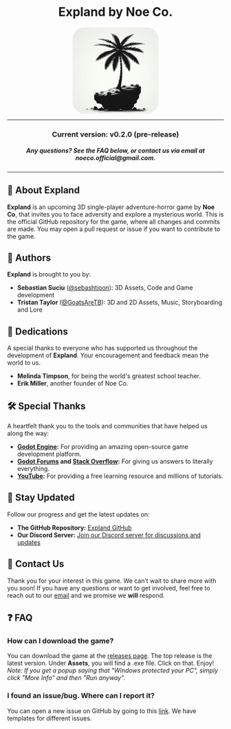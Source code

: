 <h1 align="center">Expland by Noe Co.</h1>
<p align="center">
	<img align="center" src="/Textures/Icons/Expland-icon.png" width="200" height="200"/>
 
</p>

---
<h3 align="center">Current version: v0.2.0 (pre-release)</h3>
<h5 align="center">Any questions? See the FAQ below, or contact us via email at <i>noeco.official@gmail.com.</i></h5>
  
---

## 📜 About Expland
**Expland** is an upcoming 3D single-player adventure-horror game by **Noe Co**, that invites you to face adversity and explore a mysterious world.
This is the official GitHub repository for the game, where all changes and commits are made. You may open a pull request or issue if you want to contribute to the game.

## 👥 Authors

**Expland** is brought to you by:

- **Sebastian Suciu** ([@sebashtioon](https://github.com/sebashtioon)): 3D Assets, Code and Game development
- **Tristan Taylor** ([@GoatsAreTB](https://github.com/GoatsAreTB)): 3D and 2D Assets, Music, Storyboarding and Lore

## 🎨 Dedications

A special thanks to everyone who has supported us throughout the development of **Expland**. Your encouragement and feedback mean the world to us.

- **Melinda Timpson**, for being the world's greatest school teacher.
- **Erik Miller**, another founder of Noe Co.

<!--## 🎉 Credits

We would like to acknowledge the contributions of various individuals and resources that have been instrumental in the creation of **Expland**.

- **[Credit Placeholder 1]**: Description of their contribution.
- **[Credit Placeholder 2]**: Description of their contribution.

-->

## 🛠 Special Thanks

A heartfelt thank you to the tools and communities that have helped us along the way:

- **[Godot Engine](https://godotengine.org/):** For providing an amazing open-source game development platform.
- **[Godot Forums](https://forum.godotengine.org/) and [Stack Overflow](https://stackoverflow.com/):** For giving us answers to literally everything.
- **[YouTube](https://youtube.com):** For providing a free learning resource and millions of tutorials.

## 📢 Stay Updated

Follow our progress and get the latest updates on:

- **The GitHub Repository:** [Expland GitHub](https://github.com/sebashtioon/Expland)
- **Our Discord Server:** [Join our Discord server for discussions and updates](https://discord.gg/QNgcKCAJn3)
## 📧 Contact Us
Thank you for your interest in this game. We can’t wait to share more with you soon! If you have any questions or want to get involved, feel free to reach out to our [email](mailto:noeco.official@gmail.com) and we promise we **will** respond.


## ❓ FAQ

### How can I download the game?
You can download the game at the [releases page](https://github.com/sebashtioon/Expland/releases/). The top release is the latest version. Under **Assets**, you will find a .exe file. Click on that. Enjoy! <br>
_Note: If you get a popup saying that "Windows protected your PC", simply click "More Info" and then "Run anyway"._

### I found an issue/bug. Where can I report it?
You can open a new issue on GitHub by going to this [link](https://github.com/NoeCoOfficial/Expland/issues/new/choose). We have templates for different issues.



